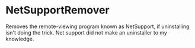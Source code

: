# NetSupportRemover
Removes the remote-viewing program known as NetSupport, if uninstalling isn't doing the trick. Net support did not make an uninstaller to my knowledge.


